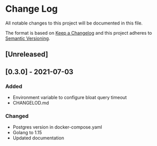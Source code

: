 # Change Log

All notable changes to this project will be documented in this file.

The format is based on [Keep a Changelog](http://keepachangelog.com/)
and this project adheres to [Semantic Versioning](http://semver.org/).

## [Unreleased]

## [0.3.0] - 2021-07-03

### Added

- Environment variable to configure bloat query timeout
- CHANGELOD.md

### Changed

- Postgres version in docker-compose.yaml
- Golang to 1.15
- Updated documentation
